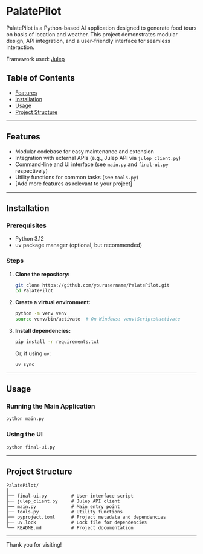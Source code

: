 # PalatePilot

PalatePilot is a Python-based AI application designed to generate food tours on basis of location and weather. This project demonstrates modular design, API integration, and a user-friendly interface for seamless interaction.

Framework used: [Julep](https://github.com/julep-ai/julep)

## Table of Contents

- [Features](#features)
- [Installation](#installation)
- [Usage](#usage)
- [Project Structure](#project-structure)

---

## Features

- Modular codebase for easy maintenance and extension
- Integration with external APIs (e.g., Julep API via `julep_client.py`)
- Command-line and UI interface (see `main.py` and `final-ui.py` respectively)
- Utility functions for common tasks (see `tools.py`)
- [Add more features as relevant to your project]

---

## Installation

### Prerequisites

- Python 3.12
- uv package manager (optional, but recommended)

### Steps

1. **Clone the repository:**

   ```bash
   git clone https://github.com/yourusername/PalatePilot.git
   cd PalatePilot
   ```

2. **Create a virtual environment:**

   ```bash
   python -m venv venv
   source venv/bin/activate  # On Windows: venv\Scripts\activate
   ```

3. **Install dependencies:**
   ```bash
   pip install -r requirements.txt
   ```
   Or, if using `uv`:
   ```bash
   uv sync
   ```

---

## Usage

### Running the Main Application

```bash
python main.py
```

### Using the UI

```bash
python final-ui.py
```

---

## Project Structure

```
PalatePilot/
│
├── final-ui.py         # User interface script
├── julep_client.py     # Julep API client
├── main.py             # Main entry point
├── tools.py            # Utility functions
├── pyproject.toml      # Project metadata and dependencies
├── uv.lock             # Lock file for dependencies
└── README.md           # Project documentation
```

---

Thank you for visiting!
